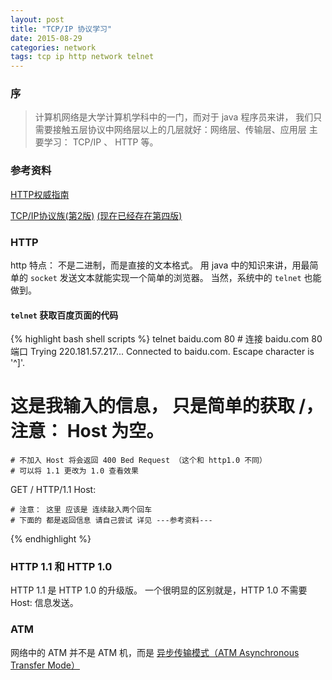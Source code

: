 ```yaml
---
layout: post
title: "TCP/IP 协议学习"
date: 2015-08-29
categories: network
tags: tcp ip http network telnet
---
```


### 序
> 计算机网络是大学计算机学科中的一门，而对于 java 程序员来讲，
> 我们只需要接触五层协议中网络层以上的几层就好：网络层、传输层、应用层
>  主要学习： TCP/IP 、 HTTP 等。

### 参考资料
[HTTP权威指南](http://book.douban.com/subject/10746113/)

[TCP/IP协议族(第2版)](http://book.douban.com/subject/1141215/) 
[(现在已经存在第四版)](http://book.douban.com/subject/5386194/)

### HTTP
http 特点： 不是二进制，而是直接的文本格式。
用 java 中的知识来讲，用最简单的 `socket` 发送文本就能实现一个简单的浏览器。
当然，系统中的 `telnet` 也能做到。

#### `telnet` 获取百度页面的代码
{% highlight bash shell scripts %}
telnet baidu.com 80 # 连接 baidu.com 80 端口
Trying 220.181.57.217...
Connected to baidu.com.
Escape character is '^]'.

# 这是我输入的信息， 只是简单的获取 /， 注意： Host 为空。 
    # 不加入 Host 将会返回 400 Bed Request （这个和 http1.0 不同） 
    # 可以将 1.1 更改为 1.0 查看效果
GET / HTTP/1.1
Host:

    # 注意： 这里 应该是 连续敲入两个回车
    # 下面的 都是返回信息 请自己尝试 详见 ---参考资料---

{% endhighlight %}

### HTTP 1.1 和 HTTP 1.0 
HTTP 1.1 是 HTTP 1.0 的升级版。
一个很明显的区别就是，HTTP 1.0 不需要 Host: 信息发送。 

### ATM 
网络中的 ATM 并不是 ATM 机，而是 [异步传输模式（ATM Asynchronous Transfer Mode）](http://baike.baidu.com/subview/26/5395796.htm)